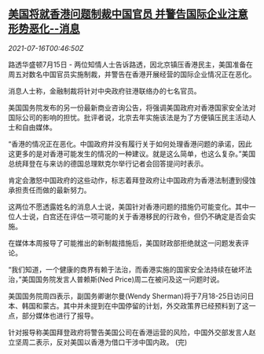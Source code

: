 <!--1626397262000-->
[美国将就香港问题制裁中国官员 并警告国际企业注意形势恶化--消息](https://cn.reuters.com/article/usa-hk-sanctions-0715-thur-idCNKBS2EM039)
------

<div><i>2021-07-16T00:46:50Z</i></div><p>路透华盛顿7月15日 - 两位知情人士告诉路透，因北京镇压香港民主，美国准备在周五对数名中国官员实施制裁，并警告在香港开展经营的国际企业情况正在恶化。</p><p>消息人士称，金融制裁将针对中央政府驻港联络办的七名官员。</p><p>美国国务院发布的另一份最新商业咨询公告，将强调美国政府对香港国家安全法对国际公司的影响的担忧。批评者说，北京去年实施该法是为了方便镇压民主活动人士和自由媒体。</p><p>“香港的情况正在恶化。中国政府并没有履行关于如何处理香港问题的承诺，因此这更多的是对香港可能发生的情况的一种建议。就是这么简单，也这么复杂。”美国总统拜登在与来访的德国总理默克尔举行记者会回答提问时表示。</p><p>肯定会激怒中国政府的这些动作，标志着拜登政府让中国政府为香港法制遭到侵蚀承担责任而做的最新努力。</p><p>这两位不愿透露姓名的消息人士说，美国针对香港问题的措施仍可能变化。其中一位人士说，白宫还在评估一项可能的关于香港移民的行政令，但仍不确定是否会实施。</p><p>在媒体本周报导了可能推出的新制裁措施后，美国财政部拒绝就这一问题发表评论。</p><p>“我们知道，一个健康的商界有赖于法治，而香港实施的国家安全法持续在破坏法治，”美国国务院发言人普赖斯(Ned Price)周二在被问及这一问题时说。</p><p>美国国务院周四表示，副国务卿谢尔曼(Wendy Sherman)将于7月18-25日访问日本、韩国和蒙古。其中并未提到在中国停留的计划，外交政策界已经预料到了这一点，部分媒体也进行了报导。</p><p>针对报导称美国拜登政府将警告美国公司在香港运营的风险，中国外交部发言人赵立坚周二表示，反对美国以香港为借口干涉中国内政。 (完)</p>
